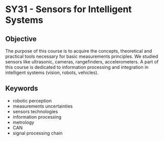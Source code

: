 # SY31 - Sensors for Intelligent Systems

## Objective
The purpose of this course is to acquire the concepts, theoretical and practical tools necessary for basic measurements principles. We studied sensors like ultrasonic, cameras, rangefinders, accelerometers. A part of this course is dedicated to information processing and integration in intelligent systems (vision, robots, vehicles).

## Keywords
  * robotic perception
  * measurements uncertainties
  * sensors technologies
  * information processing
  * metrology
  * CAN
  * signal processing chain
